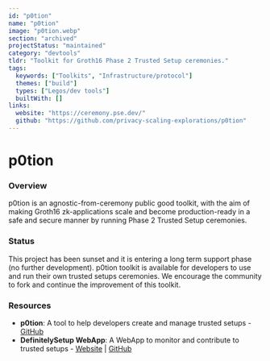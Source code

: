 ```yaml
---
id: "p0tion"
name: "p0tion"
image: "p0tion.webp"
section: "archived"
projectStatus: "maintained"
category: "devtools"
tldr: "Toolkit for Groth16 Phase 2 Trusted Setup ceremonies."
tags:
  keywords: ["Toolkits", "Infrastructure/protocol"]
  themes: ["build"]
  types: ["Legos/dev tools"]
  builtWith: []
links:
  website: "https://ceremony.pse.dev/"
  github: "https://github.com/privacy-scaling-explorations/p0tion"
---
```


# p0tion

### Overview

p0tion is an agnostic-from-ceremony public good toolkit, with the aim of making Groth16 zk-applications scale and become production-ready in a safe and secure manner by running Phase 2 Trusted Setup ceremonies.

### Status

This project has been sunset and it is entering a long term support phase (no further development). p0tion toolkit is available for developers to use and run their own trusted setups ceremonies. We encourage the community to fork and continue the improvement of this toolkit.

### Resources

- **p0tion**: A tool to help developers create and manage trusted setups - [GitHub](https://github.com/privacy-scaling-explorations/p0tion)
- **DefinitelySetup WebApp**: A WebApp to monitor and contribute to trusted setups - [Website](https://ceremony.pse.dev/) | [GitHub](https://github.com/privacy-scaling-explorations/DefinitelySetup)

